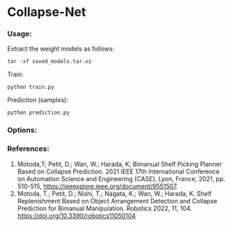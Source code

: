 # Collapse-Net

### Usage:
Extract the weight models as follows:<br>
```
tar -xf saved_models.tar.xz
```

Train:<br>
```
python train.py
```

Prediction (samples):<br>
```
python prediction.py
```
### Options:


### References:
1. Motoda,T; Petit, D.; Wan, W.; Harada, K; Bimanual Shelf Picking Planner Based on Collapse Prediction. 2021 IEEE 17th International Conference on Automation Science and Engineering (CASE), Lyon, France, 2021, pp. 510-515, https://ieeexplore.ieee.org/document/9551507. <br>
2. Motoda, T.; Petit, D.; Nishi, T.; Nagata, K.; Wan, W.; Harada, K. Shelf Replenishment Based on Object Arrangement Detection and Collapse Prediction for Bimanual Manipulation. Robotics 2022, 11, 104. https://doi.org/10.3390/robotics11050104
